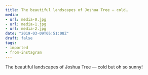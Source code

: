 ```yaml
---
title: The beautiful landscapes of Joshua Tree — cold…
media:
- url: media-0.jpg
- url: media-1.jpg
- url: media-2.jpg
date: "2019-03-09T05:51:08Z"
draft: false
tags:
- imported
- from-instagram
---
```

The beautiful landscapes of Joshua Tree — cold but oh so sunny\!
